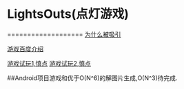 # LightsOuts(点灯游戏)
===================
[为什么被吸引](https://zhuanlan.zhihu.com/p/21265602)

[游戏百度介绍](http://baike.baidu.com/view/768314.htm)

[游戏试玩1,慎点](http://yanhaijing.com/inverter/)  [游戏试玩2,慎点](http://msgjug.com/project/killblack2/)

##Android项目游戏和优于O(N^6)的解图片生成,O(N^3)待完成.
